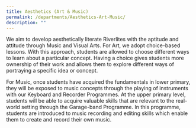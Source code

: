 ```yaml
---
title: Aesthetics (Art & Music)
permalink: /departments/Aesthetics-Art-Music/
description: ""
---
```

We aim to develop aesthetically literate Riverlites with the aptitude and attitude through Music and Visual Arts. For Art, we adopt choice-based lessons. With this approach, students are allowed to choose different ways to learn about a particular concept. Having a choice gives students more ownership of their work and allows them to explore different ways of portraying a specific idea or concept.  
  
For Music, once students have acquired the fundamentals in lower primary, they will be exposed to music concepts through the playing of instruments with our Keyboard and Recorder Programmes. At the upper primary level, students will be able to acquire valuable skills that are relevant to the real-world setting through the Garage-band Programme. In this programme, students are introduced to music recording and editing skills which enable them to create and record their own music.